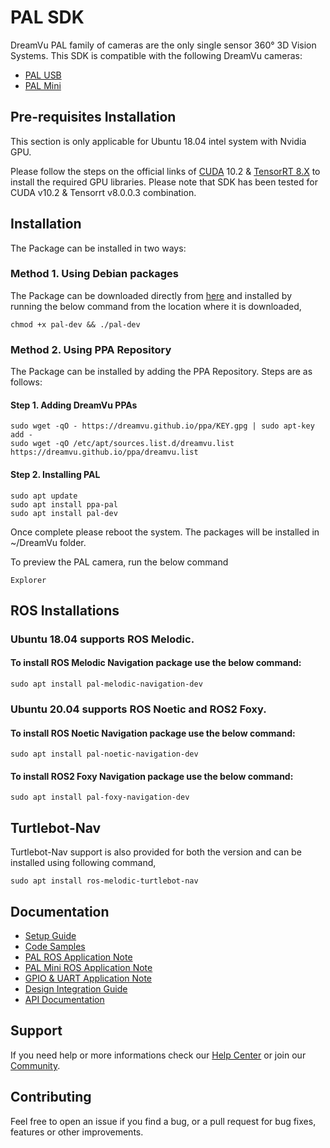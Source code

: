 # PAL SDK
DreamVu PAL family of cameras are the only single sensor 360° 3D Vision Systems. This SDK is compatible with the following DreamVu cameras:
- [PAL USB](https://dreamvu.com/pal-usb/)
- [PAL Mini](https://dreamvu.com/pal-mini/)

## Pre-requisites Installation
 This section is only applicable for Ubuntu 18.04 intel system with Nvidia GPU.
 
 Please follow the steps on the official links of [CUDA](https://developer.nvidia.com/cuda-10.2-download-archive?target_os=Linux&target_arch=x86_64&target_distro=Ubuntu&target_version=1804&target_type=deblocal) 10.2 & [TensorRT 8.X](https://developer.nvidia.com/nvidia-tensorrt-8x-download) to install the required GPU libraries. Please note that SDK has been tested for CUDA v10.2 & Tensorrt v8.0.0.3 combination. 

## Installation

The Package can be installed in two ways:

### Method 1. Using Debian packages

The Package can be downloaded directly from [here](https://github.com/DreamVu/ppa/blob/main/pal/pal-dev?raw=true) and installed by running the below command from the location where it is downloaded,

    chmod +x pal-dev && ./pal-dev

### Method 2. Using PPA Repository

The Package can be installed by adding the PPA Repository. Steps are as follows:

#### Step 1. Adding DreamVu PPAs
    sudo wget -qO - https://dreamvu.github.io/ppa/KEY.gpg | sudo apt-key add -
    sudo wget -qO /etc/apt/sources.list.d/dreamvu.list https://dreamvu.github.io/ppa/dreamvu.list
    
#### Step 2. Installing PAL 
    sudo apt update
    sudo apt install ppa-pal
    sudo apt install pal-dev


Once complete please reboot the system. The packages will be installed in \~/DreamVu folder. 

To preview the PAL camera, run the below command 
 
    Explorer
    
## ROS Installations

### Ubuntu 18.04 supports ROS Melodic. 

#### To install ROS Melodic Navigation package use the below command:

    sudo apt install pal-melodic-navigation-dev
    
### Ubuntu 20.04 supports ROS Noetic and ROS2 Foxy.

#### To install ROS Noetic Navigation package use the below command:

    sudo apt install pal-noetic-navigation-dev

#### To install ROS2 Foxy Navigation package use the below command:

    sudo apt install pal-foxy-navigation-dev
    
## Turtlebot-Nav
  
Turtlebot-Nav support is also provided for both the version and can be installed using following command,

    sudo apt install ros-melodic-turtlebot-nav    
      

## Documentation 
- [Setup Guide](https://docs.google.com/document/d/e/2PACX-1vSM_AQwWX1f3KgIoGIwkT_xsTBEleebKtY8i6gTaxIulw3gR0u_-wLhkp5Qxe2Janj6MUMx-rZxQf9-/pub)
- [Code Samples](https://docs.google.com/document/d/e/2PACX-1vTXnJwI1fN3Wh3HFpQNjwB-D29oUors_tbn9dFaQ-kKOT7m0S45OQTIK4eIkPt5gQFghnBCtNXx9hFw/pub)
- [PAL ROS Application Note](https://docs.google.com/document/d/e/2PACX-1vRrbqXkhQ5cnHNl_Idakk5dnGZ90bDOQk1Be2Jc-jlVJyCgOJZfUgyNGaco9sPDilcSS8gjk1wnR_dq/pub)
- [PAL Mini ROS Application Note](https://docs.google.com/document/d/e/2PACX-1vS8XpaUZAu6q5TRsJzVaWwDdjwRKgArtJ4zVdHj6nsrHrvVfGSlu3hm9ecHhCMaBqLlIYdlguVTJJH-/pub)
- [GPIO & UART Application Note](https://docs.google.com/document/d/e/2PACX-1vTN9U7ZocPkSLjN90oEgiOtFgr4e81qbgLsfpibcUGtQnvx3zpwMETmWvJ4BujKfcuOYSs_Yh95_4fm/pub)
- [Design Integration Guide](https://docs.google.com/document/d/e/2PACX-1vTzozqh7LtwgcBRXhxrZCy6jdk5TG6VzUCgNuZqZzNg5orSkilWFPm9WlGZ7PaZNOsGiVRC8i_-cXle/pub)
- [API Documentation](https://docs.google.com/document/d/e/2PACX-1vSeJXv0aqo0bomlP70tXHcqzOPHWOJkWHWxJFrcOhuPrMXDRxc9uu5GSwoyAjCN5aZcijBFFw7m29sf/pub)

## Support 
If you need help or more informations check our [Help Center](https://support.dreamvu.com/portal/en/home) or join our [Community](https://support.dreamvu.com/portal/en/community/dreamvu-inc). 

## Contributing
Feel free to open an issue if you find a bug, or a pull request for bug fixes, features or other improvements.
